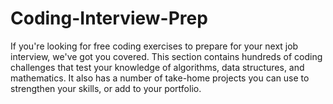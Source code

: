 # Coding-Interview-Prep
If you're looking for free coding exercises to prepare for your next job interview, we've got you covered.  This section contains hundreds of coding challenges that test your knowledge of algorithms, data structures, and mathematics. It also has a number of take-home projects you can use to strengthen your skills, or add to your portfolio.
